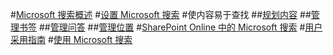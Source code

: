 #[Microsoft 搜索概述](overview-microsoft-search.md)
#[设置 Microsoft 搜索](setup-microsoft-search.md)
#使内容易于查找
##[规划内容](plan-your-content.md)
##[管理书签](manage-bookmarks.md)
##[管理问答](manage-qas.md)
##[管理位置](manage-locations.md)
#[SharePoint Online 中的 Microsoft 搜索](get-started-search-in-sharepoint-online.md)
#[用户采用指南](user-adoption-guide.md)
#[使用 Microsoft 搜索](use/about-microsoft-search.md)